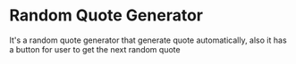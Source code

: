 # Random Quote Generator
 It's a random quote generator that generate quote automatically, also it has a button for user to get the next random quote
